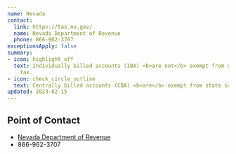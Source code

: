 ```yaml
---
name: Nevada
contact:
  link: https://tax.nv.gov/
  name: Nevada Department of Revenue
  phone: 866-962-3707
exceptionsApply: false
summary:
- icon: highlight_off
  text: Individually billed accounts (IBA) <b>are not</b> exempt from state sales
    tax.
- icon: check_circle_outline
  text: Centrally billed accounts (CBA) <b>are</b> exempt from state sales tax.
updated: 2023-02-15
---
```


## Point of Contact
- [Nevada Department of Revenue](https://tax.nv.gov/)
- 866-962-3707